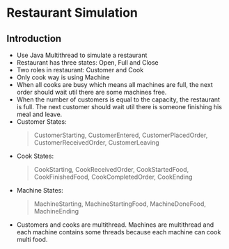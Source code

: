 # Restaurant Simulation
## Introduction
* Use Java Multithread to simulate a restaurant
* Restaurant has three states: Open, Full and Close
* Two roles in restaurant: Customer and Cook
* Only cook way is using Machine
* When all cooks are busy which means all machines are full, the next order should wait util there are some machines free.
* When the number of customers is equal to the capacity, the restaurant is full. The next customer should wait util there is someone finishing his meal and leave.
* Customer States:
  > CustomerStarting, CustomerEntered, CustomerPlacedOrder, CustomerReceivedOrder, CustomerLeaving
* Cook States:
  > CookStarting, CookReceivedOrder, CookStartedFood, CookFinishedFood, CookCompletedOrder, CookEnding
* Machine States:
  > MachineStarting, MachineStartingFood, MachineDoneFood, MachineEnding
* Customers and cooks are multithread. Machines are multithread and each machine contains some threads because each machine can cook multi food.
